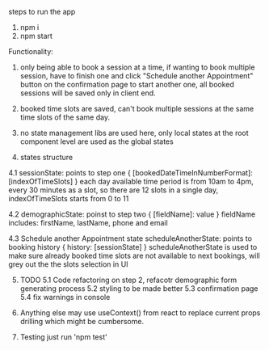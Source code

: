 steps to run the app

1. npm i
2. npm start

Functionality:

1. only being able to book a session at a time, if wanting to book multiple session, have to finish one and click "Schedule another Appointment" button on the confirmation page to start another one, all booked sessions will be saved only in client end.

2. booked time slots are saved, can't book multiple sessions at the same time slots of the same day.

3. no state management libs are used here, only local states at the root component level are used as the global states

4. states structure

4.1 sessionState: points to step one
    {
        [bookedDateTimeInNumberFormat]: [indexOfTimeSlots]
    }
each day available time period is from 10am to 4pm, every 30 minutes as a slot, so there are 12 slots in a single day, indexOfTimeSlots starts from 0 to 11

4.2 demographicState: poinst to step two
    {
        [fieldName]: value
    }
fieldName includes: firstName, lastName, phone and email

4.3 Schedule another Appointment state
scheduleAnotherState: points to booking history
    {
        history: [sessionState]
    }
scheduleAnotherState is used to make sure already booked time slots are not available to next bookings, will grey out the the slots selection in UI

5. TODO
5.1 Code refactoring on step 2, refacotr demographic form generating process
5.2 styling to be made better
5.3 confirmation page
5.4 fix warnings in console

6. Anything else
may use useContext() from react to replace current props drilling which might be cumbersome.

7. Testing
just run 'npm test'
